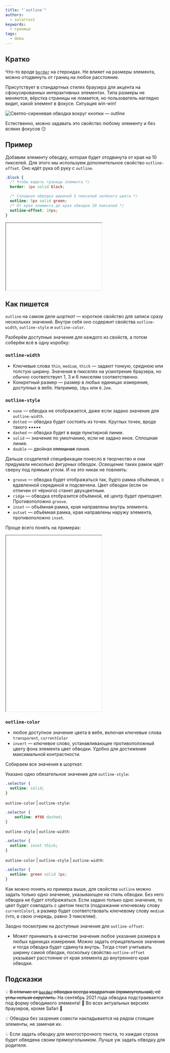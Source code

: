 ```yaml
---
title: "`outline`"
authors:
  - solarrust
keywords:
  - граница
tags:
  - doka
---
```


## Кратко

Что-то вроде [`border`](/css/border/) на стероидах. Не влияет на размеры элемента, можно отодвинуть от границ на любое расстояние.

Присутствует в стандартных стилях браузера для акцента на сфокусированных интерактивных элементах. Типа размеры не меняются, вёрстка страницы не ломается, но пользователь наглядно видит, какой элемент в фокусе. Ситуация win-win!

![Светло-сиреневая обводка вокруг кнопки — outline](images/1.png)

Естественно, можно задавать это свойство любому элементу и без всяких фокусов 😏

## Пример

Добавим элементу обводку, которая будет отодвинута от края на 10 пикселей. Для этого мы используем дополнительное свойство `outline-offset`. Оно идёт рука об руку с `outline`.

```css
.block {
  /* Чтобы видеть границы элемента */
  border: 1px solid black;

  /* Сплошная обводка шириной 5 пикселей зелёного цвета */
  outline: 5px solid green;
  /* От края элемента до края обводки 10 пикселей */
  outline-offset: 10px;
}
```

<iframe title="outline" src="demos/outline/" height="210"></iframe>

## Как пишется

`outline` на самом деле _шорткат_ — короткое свойство для записи сразу нескольких значений. Внутри себя оно содержит свойства `outline-width`, `outline-style` и `outline-color`.

Разберём доступные значения для каждого из свойств, а потом соберём всё в одну коробку:

### `outline-width`

- Ключевые слова `thin`, `medium`, `thick` — задают тонкую, среднюю или толстую ширину. Значения в пикселях на усмотрение браузера, но обычно соответствует 1, 3 и 6 пикселям соответственно.
- Конкретный размер — размер в любых единицах измерения, доступных в вебе. Например, `10px` или `0.2em`.

### `outline-style`

- `none` — обводка не отображается, даже если задано значение для `outline-width`.
- `dotted` — обводка будет состоять из точек. Круглых точек, вроде такого •••••
- `dashed` — обводка будет в виде пунктирной линии.
- `solid` — значение по умолчанию, если не задано иное. Сплошная линия.
- `double` — двойная ~~сплошная~~ линия.

Дальше создателей спецификации понесло в творчество и они придумали несколько *фигурных* обводок. *Освещение* таких рамок идёт сверху под прямым углом. И на это никак не повлиять:

- `groove` — обводка будет отображаться так, будто рамка объёмная, с вдавленной серединой и подсвечена. Цвет обводки (если он отличен от чёрного) станет двухцветным.
- `ridge` — обводка отобразится объёмной, её центр будет *приподнят*. Противоположно `groove`.
- `inset` — объёмная рамка, края направлены внутрь элемента.
- `outset` — объёмная рамка, края направлены наружу элемента, противоположно `inset`.

Проще всего понять на примерах:

<iframe title="Разные виды обводок" src="demos/every/" height="550"></iframe>

### `outline-color`

- любое доступное значение цвета в вебе, включая ключевые слова `transparent`, `currentColor`
- `invert` — ключевое слово, устанавливающее противоположный цвету фона элемента цвет обводки. Удобно для достижения максимальной контрастности.

Собираем все значения в шорткат.

Указано одно обязательное значение для `outline-style`:

```css
.selector {
  outline: solid;
}
```

`outline-color` | `outline-style`:

```css
.selector {
    outline: #f66 dashed;
}
```

`outline-style` | `outline-width`:

```css
.selector {
  outline: inset thick;
}
```

`outline-color` | `outline-style` | `outline-width`:

```css
.selector {
  outline: green solid 3px;
}
```

Как можно понять из примера выше, для свойства `outline` можно задать только одно значение, указывающее на стиль обводки. Без него обводка не будет отображаться. Если задано только одно значение, то цвет будет совпадать с цветом текста (подражание ключевому слову `currentColor`), а размер будет соответствовать ключевому слову `medium` (что, в свою очередь, равно 3 пикселям).

Заодно посмотрим на доступные значения для `outline-offset`:

- Может принимать в качестве значения любое указание размера в любых единицах измерения. Можно задать отрицательное значение и тогда обводка будет сдвинута внутрь. Тогда стоит учитывать ширину самой обводки, поскольку свойство `outline-offset` указывает расстояние от края элемента до внутреннего края обводки.

## Подсказки

💡 ~~В отличие от [`border`](/css/border/) обводка всегда квадратная (прямоугольная), её углы нельзя _скруглить_.~~ На сентябрь 2021 года обводка подстраивается под форму обводимого элемента! 🥳 Во всех актуальных версиях браузеров, кроме Safari 😤

💡 Обводка без зазрения совести накладывается на рядом стоящие элементы, не замечая их.

💡 Если задать обводку для многострочного текста, то каждая строка будет обведена своим прямоугольником. Лучше уж задать обводку для родителя.
